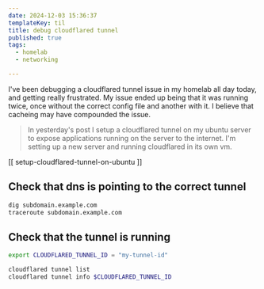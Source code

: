 ```yaml
---
date: 2024-12-03 15:36:37
templateKey: til
title: debug cloudflared tunnel
published: true
tags:
  - homelab
  - networking

---
```


I've been debugging a cloudflared tunnel issue in my homelab all day today, and
getting really frustrated.  My issue ended up being that it was running twice,
once without the correct config file and another with it.  I believe that
cacheing may have compounded the issue.

> In yesterday's post I setup a cloudflared tunnel on my ubuntu server to
> expose applications running on the server to the internet.  I'm setting up a
> new server and running cloudflared in its own vm.

[[ setup-cloudflared-tunnel-on-ubuntu ]]

## Check that dns is pointing to the correct tunnel

``` bash
dig subdomain.example.com
traceroute subdomain.example.com
```

## Check that the tunnel is running

``` bash
export CLOUDFLARED_TUNNEL_ID = "my-tunnel-id"

cloudflared tunnel list
cloudflared tunnel info $CLOUDFLARED_TUNNEL_ID
```
